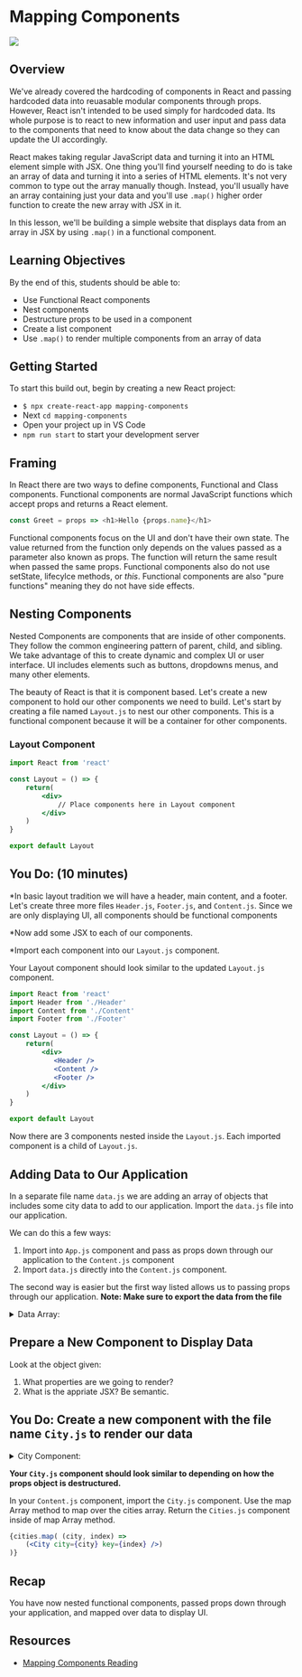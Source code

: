 # Mapping Components

![](https://media.giphy.com/media/d2jjuAZzDSVLZ5kI/giphy.gif)

## Overview
We've already covered the hardcoding of components in React and passing hardcoded data into reuasable modular components through props. However, React isn't intended to be used simply for hardcoded data. Its whole purpose is to react to new information and user input and pass data to the components that need to know about the data change so they can update the UI accordingly.

React makes taking regular JavaScript data and turning it into an HTML element simple with JSX. One thing you'll find yourself needing to do is take an array of data and turning it into a series of HTML elements. It's not very common to type out the array manually though. Instead, you'll usually have an array containing just your data and you'll use `.map()` higher order function to create the new array with JSX in it.

In this lesson, we'll be building a simple website that displays data from an array in JSX by using `.map()` in a functional component.


## Learning Objectives
By the end of this, students should be able to:
- Use Functional React components
- Nest components
- Destructure props to be used in a component
- Create a list component
- Use `.map()` to render multiple components from an array of data

## Getting Started

To start this build out, begin by creating a new React project: 

- ```$ npx create-react-app mapping-components```
- Next ```cd mapping-components```
- Open your project up in VS Code
- ```npm run start``` to start your development server

## Framing
In React there are two ways to define components, Functional and Class components. Functional components are normal JavaScript functions which accept props and returns a React element. 

```javascript
const Greet = props => <h1>Hello {props.name}</h1>
```
Functional components focus on the UI and don't have their own state. The value returned from the function only depends on the values passed as a parameter also known as props. The function will return the same result when passed the same props. Functional components also do not use setState, lifecylce methods, or *this*. Functional components are also "pure functions" meaning they do not have side effects. 




## Nesting Components

Nested Components are components that are inside of other components. They follow the common engineering pattern of parent, child, and sibling. We take advantage of this to create dynamic and complex UI or user interface. UI includes elements such as buttons, dropdowns menus, and many other elements. 

The beauty of React is that it is component based. Let's create a new component to hold our other components we need to build. Let's start by creating a file named ```Layout.js``` to nest our other components. This is a functional component because it will be a container for other components.

### Layout Component
```jsx
import React from 'react'

const Layout = () => {
    return(
        <div>
            // Place components here in Layout component
        </div>
    )
}

export default Layout
```
## You Do: (10 minutes)

*In basic layout tradition we will have a header, main content, and a footer. Let's create three more files ```Header.js```, ```Footer.js```, and ```Content.js```. Since we are only displaying UI, all components should be functional components

*Now add some JSX to each of our components.

*Import each component into our ```Layout.js``` component.

Your Layout component should look similar to the updated ```Layout.js``` component.

```jsx
import React from 'react'
import Header from './Header'
import Content from './Content'
import Footer from './Footer'

const Layout = () => {
    return(
        <div>
           <Header />
           <Content />
           <Footer />
        </div>
    )
}

export default Layout
```

Now there are 3 components nested inside the ```Layout.js```. Each imported component is a child of ```Layout.js```.

## Adding Data to Our Application

In a separate file name ```data.js``` we are adding an array of objects that includes some city data to add to our application. Import the ```data.js``` file into our application.

We can do this a few ways:
1. Import into ```App.js``` component and pass as props down through our application to the ```Content.js``` component
2. Import ```data.js``` directly into the ```Content.js``` component.

The second way is easier but the first way listed allows us to passing props through our application. **Note: Make sure to export the data from the file**

<details>
    <summary>Data Array:</summary>
    
```
const cities = [
    {
        country: 'China',
        population: 1403500365,
        capitol: 'Beijing',
        language: 'Chinese',
    },
    {
        country: 'Brazil',
        population: 205823665, 
        capitol: 'Brazilia',
        language: 'Portuguese',
    },
    {
        country: 'Egypt',
        population: 90120000,
        capitol: 'Cairo',
        language: 'Arabic',
    },
    {
        country: 'Spain',
        population: 46468102,
        capitol: 'Madrid',
        language: 'Spainish',
    }
]
```

</details>

## Prepare a New Component to Display Data

Look at the object given:
1. What properties are we going to render?
2. What is the appriate JSX? Be semantic.

## You Do: Create a new component with the file name ```City.js``` to render our data

<details>
    <summary>City Component:</summary>
    
```jsx
import React from 'react'

const City = (props) => {

    const { capitol, country, population, language } = props.city
    
    return(
       <div>
            <p>Capitol: {capitol}</p>
            <p>Country: {country}</p>
            <p>Population: {population}</p>
            <p>Language: {language}</p>
       </div>
    )
}

export default City
```

</details>



**Your ```City.js``` component should look similar to depending on how the props object is destructured.**

In your ```Content.js``` component, import the ```City.js``` component.  Use the map Array method to map over the cities array. Return the ```Cities.js``` component inside of map Array method.

```jsx
{cities.map( (city, index) => 
    (<City city={city} key={index} />)
)}
```
## Recap

You have now nested functional components, passed props down through your application, and mapped over data to display UI.

## Resources
- [Mapping Components Reading](https://coursework.vschool.io/mapping-components-in-react/)


